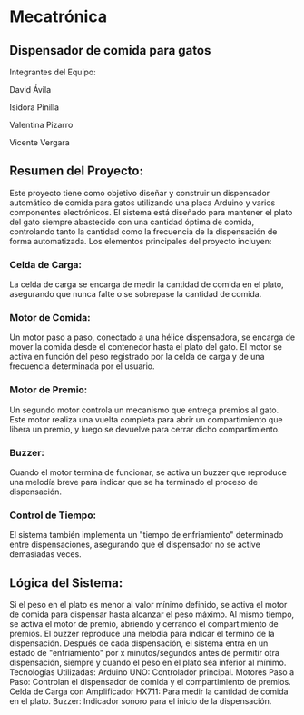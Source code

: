 # Mecatrónica
## Dispensador de comida para gatos
Integrantes del Equipo:

David Ávila

Isidora Pinilla

Valentina Pizarro

Vicente Vergara

## Resumen del Proyecto:
Este proyecto tiene como objetivo diseñar y construir un dispensador automático de comida para gatos utilizando una placa Arduino y varios componentes electrónicos. El sistema está diseñado para mantener el plato del gato siempre abastecido con una cantidad óptima de comida, controlando tanto la cantidad como la frecuencia de la dispensación de forma automatizada. Los elementos principales del proyecto incluyen:

### Celda de Carga: 
La celda de carga se encarga de medir la cantidad de comida en el plato, asegurando que nunca falte o se sobrepase la cantidad de comida.

### Motor de Comida:
Un motor paso a paso, conectado a una hélice dispensadora, se encarga de mover la comida desde el contenedor hasta el plato del gato. El motor se activa en función del peso registrado por la celda de carga y de una frecuencia determinada por el usuario.

### Motor de Premio:
Un segundo motor controla un mecanismo que entrega premios al gato. Este motor realiza una vuelta completa para abrir un compartimiento que libera un premio, y luego se devuelve para cerrar dicho compartimiento.

### Buzzer:
Cuando el motor termina de funcionar, se activa un buzzer que reproduce una melodía breve para indicar que se ha terminado el proceso de dispensación.

### Control de Tiempo: 
El sistema también implementa un "tiempo de enfriamiento" determinado entre dispensaciones, asegurando que el dispensador no se active demasiadas veces.

## Lógica del Sistema:

Si el peso en el plato es menor al valor mínimo definido, se activa el motor de comida para dispensar hasta alcanzar el peso máximo.
Al mismo tiempo, se activa el motor de premio, abriendo y cerrando el compartimiento de premios.
El buzzer reproduce una melodía para indicar el termino de la dispensación.
Después de cada dispensación, el sistema entra en un estado de "enfriamiento" por x minutos/segundos antes de permitir otra dispensación, siempre y cuando el peso en el plato sea inferior al mínimo.
Tecnologías Utilizadas:
Arduino UNO: Controlador principal.
Motores Paso a Paso: Controlan el dispensador de comida y el compartimiento de premios.
Celda de Carga con Amplificador HX711: Para medir la cantidad de comida en el plato.
Buzzer: Indicador sonoro para el inicio de la dispensación.
